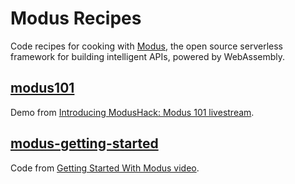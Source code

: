 # Modus Recipes

Code recipes for cooking with [Modus](https://docs.hypermode.com/modus/overview), the open source serverless framework for building intelligent APIs, powered by WebAssembly.

## [modus101](modus101/)

Demo from [Introducing ModusHack: Modus 101 livestream](https://www.youtube.com/watch?v=8vgXmZPKjbo).

## [modus-getting-started](modus-getting-started/)

Code from [Getting Started With Modus video](https://www.youtube.com/watch?v=3CcJTXTmz88).
